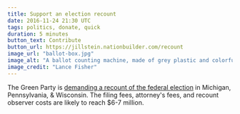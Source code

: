 ```yaml
---
title: Support an election recount
date: 2016-11-24 21:30 UTC
tags: politics, donate, quick
duration: 5 minutes
button_text: Contribute
button_url: https://jillstein.nationbuilder.com/recount
image_url: "ballot-box.jpg"
image_alt: "A ballot counting machine, made of grey plastic and colorful buttons"
image_credit: "Lance Fisher"
---
```


The Green Party is
[demanding a recount of the federal election](http://blogs.wsj.com/washwire/2016/11/23/jill-stein-seeks-recounts-in-wisconsin-michigan-pennsylvania/?mod=e2tw) in Michigan, Pennsylvania, & Wisconsin.
The filing fees, attorney's fees, and recount observer costs are likely to reach
$6-7 million.
